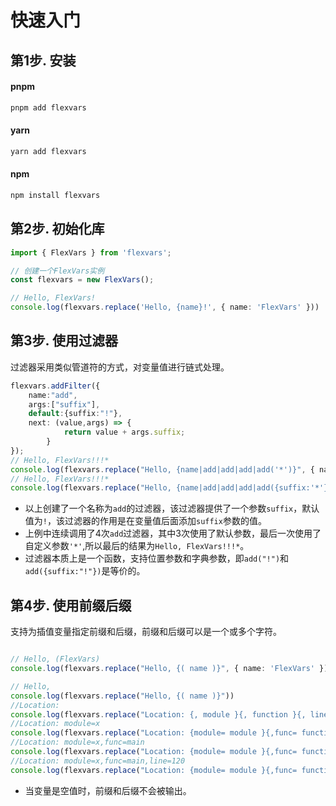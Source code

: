 # 快速入门

## 第1步. 安装


<!-- tabs:start -->

#### **pnpm**

```bash
pnpm add flexvars 
```

#### **yarn**

```bash 
yarn add flexvars 
```

#### **npm**

```bash 
npm install flexvars
```

<!-- tabs:end -->

## 第2步. 初始化库

```ts
import { FlexVars } from 'flexvars';

// 创建一个FlexVars实例
const flexvars = new FlexVars();

// Hello, FlexVars!
console.log(flexvars.replace('Hello, {name}!', { name: 'FlexVars' })) 

```

## 第3步. 使用过滤器

过滤器采用类似管道符的方式，对变量值进行链式处理。

```ts
flexvars.addFilter({
    name:"add",
    args:["suffix"],
    default:{suffix:"!"},
    next: (value,args) => {
            return value + args.suffix;
        }
});
// Hello, FlexVars!!!*
console.log(flexvars.replace("Hello, {name|add|add|add|add('*')}", { name: 'FlexVars' })) 
// Hello, FlexVars!!!*
console.log(flexvars.replace("Hello, {name|add|add|add|add({suffix:'*'})}", { name: 'FlexVars' })) 
```

- 以上创建了一个名称为`add`的过滤器，该过滤器提供了一个参数`suffix`，默认值为`!`，该过滤器的作用是在变量值后面添加`suffix`参数的值。
- 上例中连续调用了4次`add`过滤器，其中3次使用了默认参数，最后一次使用了自定义参数`'*'`,所以最后的结果为`Hello, FlexVars!!!*`。
- 过滤器本质上是一个函数，支持位置参数和字典参数，即`add("!")`和`add({suffix:"!"})`是等价的。



## 第4步. 使用前缀后缀

支持为插值变量指定前缀和后缀，前缀和后缀可以是一个或多个字符。

```ts

// Hello, (FlexVars)
console.log(flexvars.replace("Hello, {( name )}", { name: 'FlexVars' })) 

// Hello, 
console.log(flexvars.replace("Hello, {( name )}")) 
//Location: 
console.log(flexvars.replace("Location: {, module }{, function }{, line }")) 
//Location: module=x
console.log(flexvars.replace("Location: {module= module }{,func= function }{,line= line }", {module:"x"})) 
//Location: module=x,func=main
console.log(flexvars.replace("Location: {module= module }{,func= function }{,line= line }", {module:"x",function:"main"})) 
//Location: module=x,func=main,line=120
console.log(flexvars.replace("Location: {module= module }{,func= function }{,line= line }", {module:"x",function:"main",line:120})) 
```

- 当变量是空值时，前缀和后缀不会被输出。